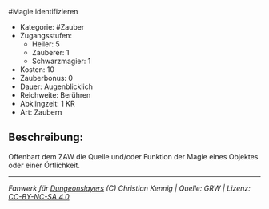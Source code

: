 #Magie identifizieren  
- Kategorie: #Zauber  
- Zugangsstufen:  
  - Heiler: 5  
  - Zauberer: 1  
  - Schwarzmagier: 1  
- Kosten: 10  
- Zauberbonus: 0  
- Dauer: Augenblicklich  
- Reichweite: Berühren  
- Abklingzeit: 1 KR  
- Art: Zaubern     

## Beschreibung:
Offenbart dem ZAW die Quelle und/oder Funktion der Magie eines Objektes oder einer Örtlichkeit.


___
*Fanwerk für [Dungeonslayers](https://www.dungeonslayers.net/) (C) Christian Kennig | Quelle: GRW | Lizenz: [CC-BY-NC-SA 4.0](https://creativecommons.org/licenses/by-nc-sa/4.0/deed.de)*